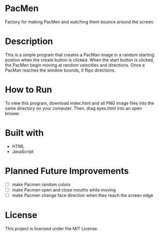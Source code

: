 # PacMen
Factory for making PacMen and watching them bounce around the screen.

# Description
This is a simple program that creates a PacMan image in a random starting postion when the create button is clicked.  When the start button is clicked, the PacMen begin moving at random velocities and directions.  Once a PacMan reaches the window bounds, it flips directions.

# How to Run
To view this program, download index.html and all PNG image files into the same directory on your computer.  Then, drag eyes.html into an open brower. 

# Built with
* HTML
* JavaScript

# Planned Future Improvements
- [ ] make Pacmen random colors
- [ ] make Pacmen open and close mouths while moving
- [ ] make Pacmen change face direction when they reach the screen edge

# License
This project is licensed under the MIT License.
